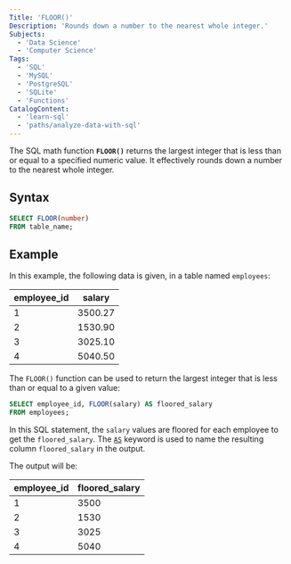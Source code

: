 ```yaml
---
Title: 'FLOOR()'
Description: 'Rounds down a number to the nearest whole integer.'
Subjects:
  - 'Data Science'
  - 'Computer Science'
Tags:
  - 'SQL'
  - 'MySQL'
  - 'PostgreSQL'
  - 'SQLite'
  - 'Functions'
CatalogContent:
  - 'learn-sql'
  - 'paths/analyze-data-with-sql'
---
```


The SQL math function **`FLOOR()`** returns the largest integer that is less than or equal to a specified numeric value. It effectively rounds down a number to the nearest whole integer.

## Syntax

```sql
SELECT FLOOR(number)
FROM table_name;
```

## Example

In this example, the following data is given, in a table named `employees`:

| employee_id | salary  |
| ----------- | ------- |
| 1           | 3500.27 |
| 2           | 1530.90 |
| 3           | 3025.10 |
| 4           | 5040.50 |

The `FLOOR()` function can be used to return the largest integer that is less than or equal to a given value:

```sql
SELECT employee_id, FLOOR(salary) AS floored_salary
FROM employees;
```

In this SQL statement, the `salary` values are floored for each employee to get the `floored_salary`. The [`AS`](https://www.codecademy.com/resources/docs/sql/commands/as) keyword is used to name the resulting column `floored_salary` in the output.

The output will be:

| employee_id | floored_salary |
| ----------- | -------------- |
| 1           | 3500           |
| 2           | 1530           |
| 3           | 3025           |
| 4           | 5040           |
